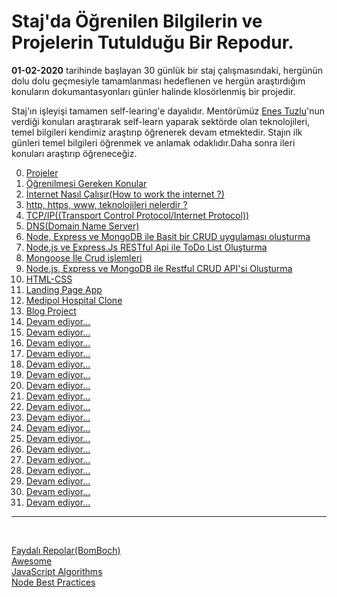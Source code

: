 # Staj'da Öğrenilen Bilgilerin ve Projelerin Tutulduğu Bir Repodur.

**01-02-2020** tarihinde başlayan 30 günlük bir staj çalışmasındaki, hergünün dolu dolu geçmesiyle tamamlanması hedeflenen ve hergün araştırdığım konuların dokumantasyonları günler halinde klosörlenmiş bir projedir.

Staj'ın işleyişi tamamen self-learing'e dayalıdır. Mentörümüz [Enes Tuzlu](https://github.com/hayatbayramolsa)'nun verdiği konuları araştırarak self-learn yaparak sektörde olan teknolojileri, temel bilgileri kendimiz araştırıp öğrenerek devam etmektedir. Stajın ilk günleri temel bilgileri öğrenmek ve anlamak odaklıdır.Daha sonra ileri konuları araştırıp öğreneceğiz.

0. [Projeler](https://github.com/cihatdev/staj/tree/master/Projeler)
1. [Öğrenilmesi Gereken Konular](https://github.com/cihatdev/staj/tree/master/01-02-Pazartesi-%F0%9F%94%A5)
2. [İnternet Nasıl Çalışır(How to work the internet ?)](https://github.com/cihatdev/staj/tree/master/02-02-Sal%C4%B1)
3. [http, https, www, teknolojileri nelerdir ?](https://github.com/cihatdev/staj/tree/master/03-02-%C3%87ar%C5%9Famba)
4. [TCP/IP((Transport Control Protocol/Internet Protocol))](https://github.com/cihatdev/staj/tree/master/04-02-Per%C5%9Fembe)
5. [DNS(Domain Name Server)](https://github.com/cihatdev/staj/tree/master/05-02-Cuma)
6. [Node, Express ve MongoDB ile Basit bir CRUD uygulaması oluşturma](https://github.com/cihatdev/staj/tree/master/06-02-Cumartesi)
7. [Node.js ve Express.Js RESTful Api ile ToDo List Oluşturma](https://github.com/cihatdev/staj/tree/master/07-02-Pazar)
8. [Mongoose İle Crud işlemleri](https://github.com/cihatdev/staj/tree/master/08-02-Pazartesi)
9. [Node.js, Express ve MongoDB ile Restful CRUD API'si Oluşturma](https://github.com/cihatdev/staj/tree/master/09-02-Salı)
10. [HTML-CSS](https://github.com/cihatdev/staj/tree/master/10-02-Çarşamba)
11. [Landing Page App](https://github.com/cihatdev/staj/tree/master/11-02-Perşembe)
12. [Medipol Hospital Clone](https://github.com/cihatdev/staj/tree/master/12-02-Cuma)
13. [Blog Project](https://github.com/cihatdev/staj/tree/master/13-02-Cumartesi)
14. [Devam ediyor...](#)
15. [Devam ediyor...](#)
16. [Devam ediyor...](#)
17. [Devam ediyor...](#)
18. [Devam ediyor...](#)
19. [Devam ediyor...](#)
20. [Devam ediyor...](#)
21. [Devam ediyor...](#)
22. [Devam ediyor...](#)
23. [Devam ediyor...](#)
24. [Devam ediyor...](#)
25. [Devam ediyor...](#)
26. [Devam ediyor...](#)
27. [Devam ediyor...](#)
28. [Devam ediyor...](#)
29. [Devam ediyor...](#)
30. [Devam ediyor...](#)
31. [Devam ediyor...](#)

<hr>
<br>

[Faydalı Repolar(BomBoch)](https://github.com/BomBoch)<br>
[Awesome](https://github.com/sindresorhus/awesome)<br>
[JavaScript Algorithms](https://github.com/trekhleb/javascript-algorithms/blob/master/README.tr-TR.md)<br>
[Node Best Practices](https://github.com/goldbergyoni/nodebestpractices)<br>
